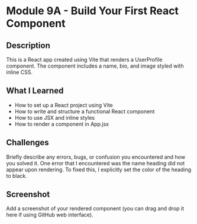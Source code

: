 # Module 9A - Build Your First React Component

## Description

This is a React app created using Vite that renders a UserProfile component. The component includes a name, bio, and image styled with inline CSS.

## What I Learned

- How to set up a React project using Vite
- How to write and structure a functional React component
- How to use JSX and inline styles
- How to render a component in App.jsx

## Challenges

Briefly describe any errors, bugs, or confusion you encountered and how you solved it.
One error that I encountered was the name heading did not appear upon rendering. To fixed this, I explicitly set the color of the heading to black.

## Screenshot

Add a screenshot of your rendered component (you can drag and drop it here if using GitHub web interface).
